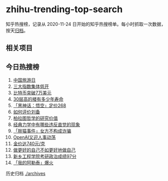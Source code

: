 # zhihu-trending-top-search

知乎热搜榜，记录从 2020-11-24
日开始的知乎热搜榜单。每小时抓取一次数据，按天[归档](./archives)。

## 相关项目

## 今日热搜榜

<!-- BEGIN -->
<!-- 最后更新时间 Wed May 22 2024 16:16:13 GMT+0800 (China Standard Time) -->

1. [中国旅游日](https://www.zhihu.com/search?q=中国旅游日)
1. [三大指数集体低开](https://www.zhihu.com/search?q=三大指数集体低开)
1. [比特币突破7万美元](https://www.zhihu.com/search?q=比特币突破7万美元)
1. [30层高的楼有多少年寿命](https://www.zhihu.com/search?q=30层高的楼有多少年寿命)
1. [「黑神话：悟空」定价268](https://www.zhihu.com/search?q=「黑神话：悟空」定价268)
1. [如何评价刘备](https://www.zhihu.com/search?q=如何评价刘备)
1. [柏拉图哲学的研究价值](https://www.zhihu.com/search?q=柏拉图哲学的研究价值)
1. [经典力学中有哪些违反直觉的现象](https://www.zhihu.com/search?q=经典力学中有哪些违反直觉的现象)
1. [「胖猫事件」女方不构成诈骗](https://www.zhihu.com/search?q=「胖猫事件」女方不构成诈骗)
1. [OpenAI又迎人事动荡](https://www.zhihu.com/search?q=OpenAI又迎人事动荡)
1. [金价达740元/克](https://www.zhihu.com/search?q=金价达740元/克)
1. [做更好的自己不如更好地做自己](https://www.zhihu.com/search?q=做更好的自己不如更好地做自己)
1. [新乡工程学院考研政治成绩97分](https://www.zhihu.com/search?q=新乡工程学院考研政治成绩97分)
1. [「我的阿勒泰」爆火](https://www.zhihu.com/search?q=「我的阿勒泰」爆火)

<!-- END -->

历史归档 [./archives](./archives)
